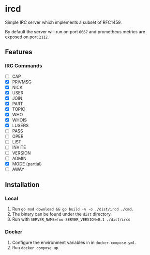 # ircd

Simple IRC server which implements a subset of RFC1459. 

By default the server will run on port `6667` and prometheus metrics are exposed on port `2112`.

## Features

### IRC Commands

- [ ] CAP
- [x] PRIVMSG
- [x] NICK
- [x] USER
- [x] JOIN
- [x] PART
- [x] TOPIC
- [x] WHO
- [x] WHOIS
- [X] LUSERS
- [ ] PASS
- [ ] OPER
- [ ] LIST
- [ ] INVITE
- [ ] VERSION
- [ ] ADMIN
- [X] MODE (partial)
- [ ] AWAY

## Installation
### Local

1. Run `go mod download && go build -v -o ./dist/ircd ./cmd`.
2. The binary can be found under the `dist` directory.
3. Run with `SERVER_NAME=foo SERVER_VERSION=0.1 ./dist/ircd`

### Docker

1. Configure the environment variables in in `docker-compose.yml`.
2. Run `docker compose up`.